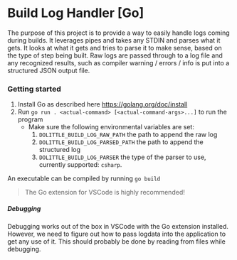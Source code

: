 # Build Log Handler [Go]

The purpose of this project is to provide a way to easily handle logs coming during builds. It leverages pipes and takes any STDIN and parses what it gets. It looks at what it gets and tries to parse it to make sense, based on the type of step being built. Raw logs are passed through to a log file and any recognized results, such as compiler warning / errors / info is put into a structured JSON output file.

### Getting started
1. Install Go as described here https://golang.org/doc/install
1. Run `go run . <actual-command> [<actual-command-args>...]` to run the program
    - Make sure the following environmental variables are set:
        1. `DOLITTLE_BUILD_LOG_RAW_PATH` the path to append the raw log
        1. `DOLITTLE_BUILD_LOG_PARSED_PATH` the path to append the structured log
        1. `DOLITTLE_BUILD_LOG_PARSER` the type of the parser to use, currently supported: `csharp`.

An executable can be compiled by running `go build`

> The Go extension for VSCode is highly recommended!

##### Debugging
Debugging works out of the box in VSCode with the Go extension installed. However, we need to figure out how to pass logdata into the application to get any use of it. This should probably be done by reading from files while debugging.